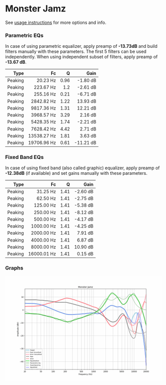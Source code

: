 # Monster Jamz
See [usage instructions](https://github.com/jaakkopasanen/AutoEq#usage) for more options and info.

### Parametric EQs
In case of using parametric equalizer, apply preamp of **-13.73dB** and build filters manually
with these parameters. The first 5 filters can be used independently.
When using independent subset of filters, apply preamp of **-13.67 dB**.

| Type    | Fc          |    Q | Gain      |
|--------:|------------:|-----:|----------:|
| Peaking | 20.23 Hz    | 0.96 | -1.80 dB  |
| Peaking | 223.67 Hz   | 1.2  | -2.61 dB  |
| Peaking | 255.16 Hz   | 0.21 | -6.71 dB  |
| Peaking | 2842.82 Hz  | 1.22 | 13.93 dB  |
| Peaking | 9817.36 Hz  | 1.31 | 12.21 dB  |
| Peaking | 3968.57 Hz  | 3.29 | 2.16 dB   |
| Peaking | 5428.35 Hz  | 1.74 | -2.21 dB  |
| Peaking | 7628.42 Hz  | 4.42 | 2.71 dB   |
| Peaking | 13538.27 Hz | 1.81 | 3.63 dB   |
| Peaking | 19706.96 Hz | 0.61 | -11.21 dB |

### Fixed Band EQs
In case of using fixed band (also called graphic) equalizer, apply preamp of **-12.38dB**
(if available) and set gains manually with these parameters.

| Type    | Fc          |    Q | Gain     |
|--------:|------------:|-----:|---------:|
| Peaking | 31.25 Hz    | 1.41 | -2.60 dB |
| Peaking | 62.50 Hz    | 1.41 | -2.75 dB |
| Peaking | 125.00 Hz   | 1.41 | -5.38 dB |
| Peaking | 250.00 Hz   | 1.41 | -8.12 dB |
| Peaking | 500.00 Hz   | 1.41 | -4.17 dB |
| Peaking | 1000.00 Hz  | 1.41 | -4.25 dB |
| Peaking | 2000.00 Hz  | 1.41 | 7.91 dB  |
| Peaking | 4000.00 Hz  | 1.41 | 6.87 dB  |
| Peaking | 8000.00 Hz  | 1.41 | 10.90 dB |
| Peaking | 16000.01 Hz | 1.41 | 0.15 dB  |

### Graphs
![](./Monster%20Jamz.png)